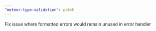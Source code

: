 ```yaml
---
"meteor-type-validation": patch
---
```


Fix issue where formatted errors would remain unused in error handler
